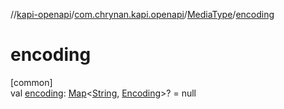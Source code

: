 //[kapi-openapi](../../../index.md)/[com.chrynan.kapi.openapi](../index.md)/[MediaType](index.md)/[encoding](encoding.md)

# encoding

[common]\
val [encoding](encoding.md): [Map](https://kotlinlang.org/api/latest/jvm/stdlib/kotlin.collections/-map/index.html)&lt;[String](https://kotlinlang.org/api/latest/jvm/stdlib/kotlin/-string/index.html), [Encoding](../-encoding/index.md)&gt;? = null
